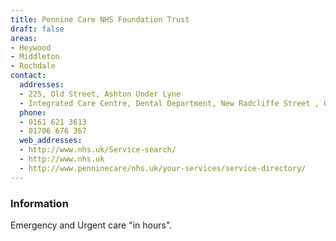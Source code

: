 ```yaml
---
title: Pennine Care NHS Foundation Trust
draft: false
areas:
- Heywood
- Middleton
- Rochdale
contact:
  addresses:
  - 225, Old Street, Ashton Under Lyne
  - Integrated Care Centre, Dental Department, New Radcliffe Street , Oldham
  phone:
  - 0161 621 3613
  - 01706 676 367
  web_addresses:
  - http://www.nhs.uk/Service-search/
  - http://www.nhs.uk
  - http://www.penninecare/nhs.uk/your-services/service-directory/
---
```


### Information
Emergency and Urgent care "in hours".

